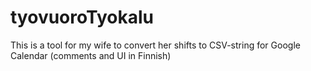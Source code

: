 # tyovuoroTyokalu
This is a tool for my wife to convert her shifts to CSV-string for Google Calendar (comments and UI in Finnish)
